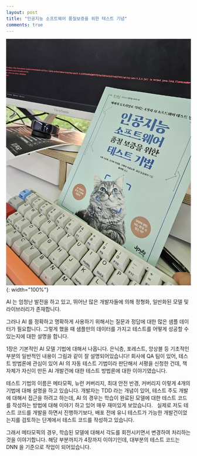 ```yaml
---
layout: post
title: "인공지능 소프트웨어 품질보증을 위한 테스트 기념"
comments: true
---
```



![simple3](/images/20230908ai.jpeg){: width="100%"}


AI 는 엄청난 발전을 하고 있고, 
뛰어난 많은 개발자들에 의해 정형화, 일반화된 모델 및 라이브러리가 존재합니다.

그러나 AI 를 정확하고 명확하게 사용하기 위해서는 질문과 정답에 대한 많은 샘플 데이터가 필요합니다.
그렇게 했을 때 샘플만의 데이터를 가지고 테스트를 어떻게 성공할 수 있는지에 대한 설명을 합니다.

1장은 기본적인 AI 모델 기법에 대해서 나옵니다. 은닉층, 포레스트, 앙상블 등 기초적인 부분의 일반적인 내용이 그림과 같이 잘 설명되어있습니다!
회사에 QA 팀이 있어, 테스트 방법론에 관심이 있어 AI 의 자동 테스트 기법이라 판단해서 서평을 신청한 건데, 책 자체가 자신이 만든 AI 개발건에 대한 테스트 방법론에 대한 이야기였습니다.

테스트 기법의 이름은 메타모픽, 뉴런 커버리지, 최대 안전 반경, 커버리지 이렇게 4개의 기법에 대해 설명을 하고 있습니다.
개발자는 TDD 라는 개념이 있어, 테스트 주도 개발에 대해서 접근을 하려고 하는데, AI 의 경우는 학습이 완료된 모델에 대한 테스트 코드를 작성하는 방법에 대해 이야기 하고 있어 매우 재미있게 보았습니다.   실제로 저도 테스트 코드를 개발을 하면서 진행하기보다, 배포 전에 유니 테스트가 가능한 개발건이었는지를 검토하는 단계에서 테스트 코드를 작성하고 있습니다.

그래서 메타모픽의 경우, 학습된 모델에 대해서 각도를 회전시키면서 변경하여 처리하는 것을 이야기합니다.
해당 부분까지가 4장까지 이야기인데, 대부분의 테스트 코드는 DNN 을 기준으로 작업이 되어있습니다. 